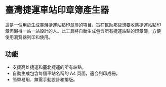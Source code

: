 # 臺灣捷運車站印章簿產生器

這是一個用於生成臺灣捷運站點印章簿的項目，旨在幫助那些想要收集捷運站點印章但懶得一站一站設計的人。此工具將自動生成包含所有捷運站點的印章簿，方便使用瀏覽器列印和使用。

## 功能

- 支援高雄捷運和臺北捷運的所有站點。
- 自動生成包含每個車站名稱的 A4 頁面，適合列印成冊。
- 簡單易用，無需手動設計和排版。

